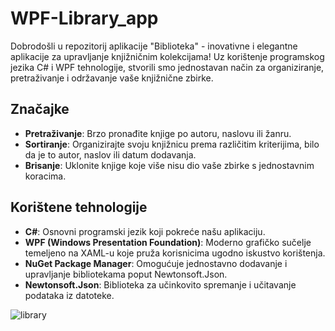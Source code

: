 # WPF-Library_app

Dobrodošli u repozitorij aplikacije "Biblioteka" - inovativne i elegantne aplikacije za upravljanje knjižničnim kolekcijama! Uz korištenje programskog jezika C# i WPF tehnologije, stvorili smo jednostavan način za organiziranje, pretraživanje i održavanje vaše knjižnične zbirke.

## Značajke

- **Pretraživanje**: Brzo pronađite knjige po autoru, naslovu ili žanru.
- **Sortiranje**: Organizirajte svoju knjižnicu prema različitim kriterijima, bilo da je to autor, naslov ili datum dodavanja.
- **Brisanje**: Uklonite knjige koje više nisu dio vaše zbirke s jednostavnim koracima.

## Korištene tehnologije

- **C#**: Osnovni programski jezik koji pokreće našu aplikaciju.
- **WPF (Windows Presentation Foundation)**: Moderno grafičko sučelje temeljeno na XAML-u koje pruža korisnicima ugodno iskustvo korištenja.
- **NuGet Package Manager**: Omogućuje jednostavno dodavanje i upravljanje bibliotekama poput Newtonsoft.Json.
- **Newtonsoft.Json**: Biblioteka za učinkovito spremanje i učitavanje podataka iz datoteke.

![library](https://github.com/mrisek13/WPF-Library_app/assets/108302992/c50954ad-dece-4f97-bdbc-f5c2f4869f26)
